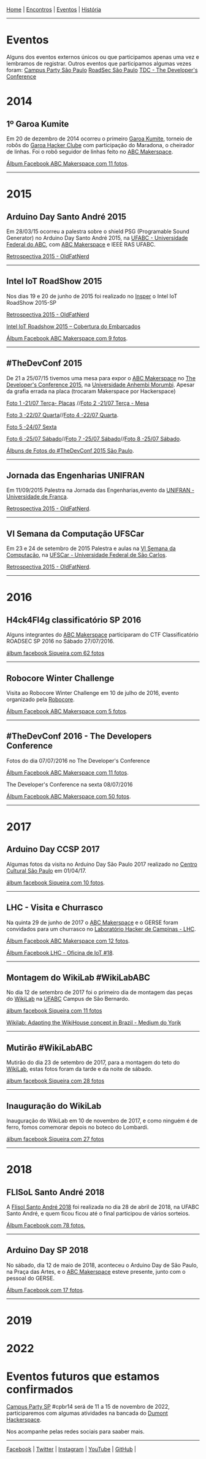 [Home](index.md) | [Encontros](encontros.md) | [Eventos](eventos.md) | [História](historia.md)
________________________________________

# Eventos

Alguns dos eventos externos únicos ou que participamos apenas uma vez e lembramos de registrar.
Outros eventos que participamos algumas vezes foram:
[Campus Party São Paulo](campus.md)
[RoadSec São Paulo](roadsec.md)
[TDC - The Developer's Conference](tdc.md)


# 2014
## 1º Garoa Kumite
Em 20 de dezembro de 2014 ocorreu o primeiro [Garoa Kumite](https://garoa.net.br/wiki/Garoa_Kumite), torneio de robôs do [Garoa Hacker Clube](https://garoa.net.br) com participação do  Maradona, o cheirador de linhas. Foi o robô seguidor de linhas feito no [ABC Makerspace](https://abcmakerspace.com.br/).

[Álbum Facebook ABC Makerspace com 11 fotos](https://www.facebook.com/media/set/?set=a.1611848649082482&type=3).
________________________________________


# 2015

## Arduino Day Santo André 2015
Em 28/03/15 ocorreu a palestra sobre o shield PSG (Programable Sound Generator) no Arduino Day Santo André 2015, na [UFABC - Universidade Federal do ABC](https://www.ufabc.edu.br/), com [ABC Makerspace](https://abcmakerspace.com.br/) e IEEE RAS UFABC.

[Retrospectiva 2015 - OldFatNerd](https://oldfatnerd.blogspot.com/2016/02/minha-restrospectiva-2015.html)
________________________________________
## Intel IoT RoadShow 2015
Nos dias 19 e 20 de junho de 2015 foi realizado no [Insper](https://www.insper.edu.br/) o Intel IoT RoadShow 2015-SP

[Retrospectiva 2015 - OldFatNerd](https://oldfatnerd.blogspot.com/2016/02/minha-restrospectiva-2015.html)

[Intel IoT Roadshow 2015 – Cobertura do Embarcados](https://embarcados.com.br/cobertura-intel-iot-roadshow-2015/)

[Álbum Facebook ABC Makerspace com 9 fotos](https://www.facebook.com/media/set/?set=a.1534526553481359&type=3).
________________________________________
## #TheDevConf 2015
De 21 a 25/07/15 tivemos uma mesa para expor o [ABC Makerspace](https://abcmakerspace.com.br/) no [The Developer's Conference 2015](https://thedevconf.com/tdc/2015/saopaulo/trilhas), na [Universidade Anhembi Morumbi](https://portal.anhembi.br/).
Apesar da grafia errada na placa (trocaram Makerspace por Hackerspace)

[Foto 1 -21/07 Terça- Placas](https://www.facebook.com/TheDevelopersConference/photos/a.940790812647964/940859625974416/) //[Foto 2 -21/07 Terça - Mesa](https://www.facebook.com/TheDevelopersConference/photos/a.940790812647964/940846755975703/)

[Foto 3 -22/07 Quarta](https://www.facebook.com/TheDevelopersConference/photos/a.940868489306863/940878949305817/)//[Foto 4 -22/07 Quarta](https://www.facebook.com/TheDevelopersConference/photos/a.940868489306863/940879055972473/).

[Foto 5 -24/07 Sexta](https://www.facebook.com/TheDevelopersConference/photos/a.941481852578860/941499745910404/)

[Foto 6 -25/07 Sábado](https://www.facebook.com/TheDevelopersConference/photos/a.941529149240797/941547975905581/)//[Foto 7 -25/07 Sábado](https://www.facebook.com/TheDevelopersConference/photos/a.941529149240797/941548929238819/)//[Foto 8 -25/07 Sábado](https://www.facebook.com/TheDevelopersConference/photos/a.941529149240797/941548932572152/).

[Álbuns de Fotos do #TheDevConf 2015 São Paulo](https://thedevconf.com/tdc/2015/saopaulo/fotos).
________________________________________
## Jornada das Engenharias UNIFRAN
Em 11/09/2015 Palestra na Jornada das Engenharias,evento da [UNIFRAN - Universidade de Franca](https://www.unifran.edu.br/).

[Retrospectiva 2015 - OldFatNerd](https://oldfatnerd.blogspot.com/2016/02/minha-restrospectiva-2015.html).
________________________________________
## VI Semana da Computação UFSCar
Em 23 e 24 de setembro de 2015 Palestra e aulas na [VI Semana da Computação](http://secomp.ufscar.br/), na [UFSCar - Universidade Federal de São Carlos](https://www.ufscar.br/).

[Retrospectiva 2015 - OldFatNerd](https://oldfatnerd.blogspot.com/2016/02/minha-restrospectiva-2015.html).
________________________________________

# 2016
## H4ck4Fl4g classificatório SP 2016
Alguns integrantes do [ABC Makerspace](https://abcmakerspace.com.br/) participaram do CTF Classificatório ROADSEC SP 2016
no Sábado 27/07/2016.

[álbum facebook Siqueira com 62 fotos](https://www.facebook.com/media/set/?set=a.1124265164319416&type=3)
________________________________________
## Robocore Winter Challenge
Visita ao Robocore Winter Challenge em 10 de julho de 2016, evento organizado pela [Robocore](https://www.robocore.net).

[Álbum Facebook ABC Makerspace com 5 fotos](https://www.facebook.com/media/set/?set=a.1746059065661439&type=3).
________________________________________
## #TheDevConf 2016 - The Developers Conference

Fotos do dia 07/07/2016 no The Developer's Conference

[Álbum Facebook ABC Makerspace com 11 fotos](https://www.facebook.com/media/set/?set=a.1733085350292144&type=3).

The Developer's Conference na sexta 08/07/2016

[Álbum Facebook ABC Makerspace com 50 fotos](https://www.facebook.com/media/set/?set=a.1733113436956002&type=3).
________________________________________

# 2017
## Arduino Day CCSP 2017
Algumas fotos da visita no Arduino Day São Paulo 2017 realizado no [Centro Cultural São Paulo](http://centrocultural.sp.gov.br/) em 01/04/17.

[álbum facebook Siqueira com 10 fotos](https://www.facebook.com/media/set/?set=a.1365457086866888&type=3).
________________________________________
## LHC - Visita e Churrasco

Na quinta 29 de junho de 2017 o [ABC Makerspace](https://abcmakerspace.com.br/) e o GERSE foram convidados para um churrasco no [Laboratório Hacker de Campinas - LHC](https://lhc.net.br).

[Álbum Facebook ABC Makerspace com 12 fotos](https://www.facebook.com/media/set/?set=a.1900666156867395&type=3).

[Álbum Facebook LHC - Oficina de IoT #18](https://www.facebook.com/media/set/?set=a.1392974484150950&type=3).
________________________________________
## Montagem do WikiLab #WikiLabABC
No dia 12 de setembro de 2017 foi o primeiro dia de montagem das peças do [WikiLab](https://www.facebook.com/wikilab.abc) na [UFABC](https://www.ufabc.edu.br/) Campus de São Bernardo. 

[álbum facebook Siqueira com 11 fotos](https://www.facebook.com/media/set/?set=a.1537627702983158&type=3)

[Wikilab: Adapting the WikiHouse concept in Brazil - Medium do Yorik](https://medium.com/wikihouse-stories/wikilab-7d08bc9f3365)
________________________________________
## Mutirão #WikiLabABC
Mutirão do dia 23 de setembro de 2017, para a montagem do teto do [WikiLab](https://www.facebook.com/wikilab.abc), estas fotos foram da tarde e da noite de sábado.

[álbum facebook Siqueira com 28 fotos](https://www.facebook.com/media/set/?set=a.1547856861960242&type=3)
________________________________________
## Inauguração do WikiLab
Inauguração do WikiLab em 10 de novembro de 2017, e como ninguém é de ferro, fomos comemorar depois no boteco do Lombardi.

[álbum facebook Siqueira com 27 fotos](https://www.facebook.com/media/set/?set=a.1592726694139925&type=3)
________________________________________


# 2018

## FLISoL Santo André 2018

A [Flisol Santo André 2018](https://flisol.info/FLISOL2018/Brasil/SantoAndre) foi realizada no dia 28 de abril de 2018, na UFABC Santo André, e quem ficou ficou até o final participou de vários sorteios.

[Álbum Facebook com 78 fotos.](https://www.facebook.com/media/set/?set=a.2035324956734847&type=3)
________________________________________

## Arduino Day SP 2018

No sábado, dia 12 de maio de 2018, aconteceu o Arduino Day de São Paulo, na Praça das Artes, e o [ABC Makerspace](https://abcmakerspace.com.br/) esteve presente, junto com o pessoal do GERSE.

[Álbum Facebook com 17 fotos](https://www.facebook.com/media/set/?set=a.2040208966246446&type=3).
________________________________________

# 2019


# 2022

# Eventos futuros que estamos confirmados

[Campus Party SP](https://brasil.campus-party.org/) #cpbr14 será de 11 a 15 de novembro de 2022, participaremos com algumas atividades na bancada do [Dumont Hackerspace](https://www.facebook.com/DumontHackerspace/). 

Nos acompanhe pelas redes sociais para saaber mais.
________________________________________
[Facebook](https://www.facebook.com/abcmakerspace)  |
[Twitter](https://twitter.com/abcmakerspace)  |
[Instagram](https://www.instagram.com/abcmakerspace/)  |
[YouTube](https://www.youtube.com/channel/UC-llGrye7YYeCX0gTKFbILQ)  |
[GitHub](https://github.com/ABCMakerspace)  |


